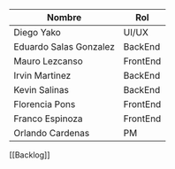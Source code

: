 
| Nombre                 | Rol      |
| ---------------------- | -------- |
| Diego Yako             | UI/UX    |
| Eduardo Salas Gonzalez | BackEnd  |
| Mauro Lezcanso         | FrontEnd |
| Irvin Martinez         | BackEnd  |
| Kevin Salinas          | BackEnd  |
| Florencia Pons         | FrontEnd |
| Franco Espinoza        | FrontEnd |
| Orlando Cardenas       | PM       |


[[Backlog]] 